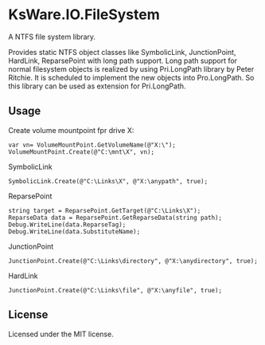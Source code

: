 ﻿# KsWare.IO.FileSystem # 

A NTFS file system library.

Provides static NTFS object classes like SymbolicLink, JunctionPoint, HardLink, ReparsePoint with long path support. Long path support for normal filesystem objects is realized by using Pri.LongPath library by Peter Ritchie. It is scheduled to implement the new objects into Pro.LongPath. So this library can be used as extension for Pri.LongPath. 

## Usage ##

Create volume mountpoint fpr drive X:

    var vn= VolumeMountPoint.GetVolumeName(@"X:\");
    VolumeMountPoint.Create(@"C:\mnt\X", vn);

SymbolicLink

    SymbolicLink.Create(@"C:\Links\X", @"X:\anypath", true);

ReparsePoint

    string target = ReparsePoint.GetTarget(@"C:\Links\X");
    ReparseData data = ReparsePoint.GetReparseData(string path);
    Debug.WriteLine(data.ReparseTag);
    Debug.WriteLine(data.SubstituteName);

JunctionPoint

    JunctionPoint.Create(@"C:\Links\directory", @"X:\anydirectory", true);

HardLink

    JunctionPoint.Create(@"C:\Links\file", @"X:\anyfile", true);

## License ##

Licensed under the MIT license.